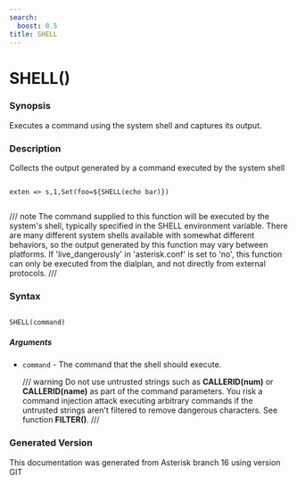 ```yaml
---
search:
  boost: 0.5
title: SHELL
---
```


# SHELL()

### Synopsis

Executes a command using the system shell and captures its output.

### Description

Collects the output generated by a command executed by the system shell<br>

``` title="Example: Shell example"

exten => s,1,Set(foo=${SHELL(echo bar)})


```

/// note
The command supplied to this function will be executed by the system's shell, typically specified in the SHELL environment variable. There are many different system shells available with somewhat different behaviors, so the output generated by this function may vary between platforms. If 'live\_dangerously' in 'asterisk.conf' is set to 'no', this function can only be executed from the dialplan, and not directly from external protocols.
///


### Syntax


```

SHELL(command)
```
##### Arguments


* `command` - The command that the shell should execute.<br>

    /// warning
Do not use untrusted strings such as **CALLERID(num)** or **CALLERID(name)** as part of the command parameters. You risk a command injection attack executing arbitrary commands if the untrusted strings aren't filtered to remove dangerous characters. See function **FILTER()**.
///



### Generated Version

This documentation was generated from Asterisk branch 16 using version GIT 